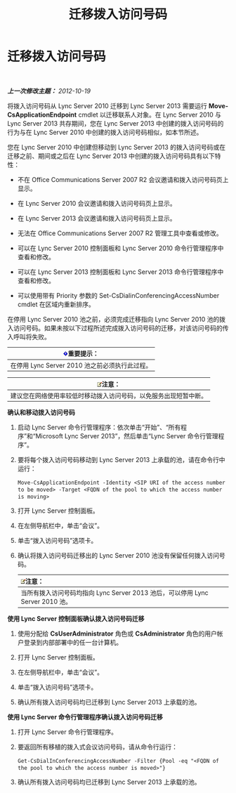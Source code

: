 ﻿---
title: 迁移拨入访问号码
TOCTitle: 迁移拨入访问号码
ms:assetid: e0dfaed2-64c7-45cb-aaa9-d6117a26625d
ms:mtpsurl: https://technet.microsoft.com/zh-cn/library/JJ721909(v=OCS.15)
ms:contentKeyID: 49888642
ms.date: 05/19/2016
mtps_version: v=OCS.15
ms.translationtype: HT
---

# 迁移拨入访问号码

 

_**上一次修改主题：** 2012-10-19_

将拨入访问号码从 Lync Server 2010 迁移到 Lync Server 2013 需要运行 **Move-CsApplicationEndpoint** cmdlet 以迁移联系人对象。在 Lync Server 2010 与 Lync Server 2013 共存期间，您在 Lync Server 2013 中创建的拨入访问号码的行为与在 Lync Server 2010 中创建的拨入访问号码相似，如本节所述。

您在 Lync Server 2010 中创建但移动到 Lync Server 2013 的拨入访问号码或在迁移之前、期间或之后在 Lync Server 2013 中创建的拨入访问号码具有以下特性：

  - 不在 Office Communications Server 2007 R2 会议邀请和拨入访问号码页上显示。

  - 在 Lync Server 2010 会议邀请和拨入访问号码页上显示。

  - 在 Lync Server 2013 会议邀请和拨入访问号码页上显示。

  - 无法在 Office Communications Server 2007 R2 管理工具中查看或修改。

  - 可以在 Lync Server 2010 控制面板和 Lync Server 2010 命令行管理程序中查看和修改。

  - 可以在 Lync Server 2013 控制面板和 Lync Server 2013 命令行管理程序中查看和修改。

  - 可以使用带有 Priority 参数的 Set-CsDialinConferencingAccessNumber cmdlet 在区域内重新排序。

在停用 Lync Server 2010 池之前，必须完成迁移指向 Lync Server 2010 池的拨入访问号码。如果未按以下过程所述完成拨入访问号码的迁移，对该访问号码的传入呼叫将失败。

<table>
<thead>
<tr class="header">
<th><img src="images/Gg398794.important(OCS.15).gif" title="important" alt="important" />重要提示：</th>
</tr>
</thead>
<tbody>
<tr class="odd">
<td>在停用 Lync Server 2010 池之前必须执行此过程。</td>
</tr>
</tbody>
</table>


<table>
<thead>
<tr class="header">
<th><img src="images/Dn783119.note(OCS.15).gif" title="note" alt="note" />注意：</th>
</tr>
</thead>
<tbody>
<tr class="odd">
<td>建议您在网络使用率较低时移动拨入访问号码，以免服务出现短暂中断。</td>
</tr>
</tbody>
</table>


**确认和移动拨入访问号码**

1.  启动 Lync Server 命令行管理程序：依次单击“开始”、“所有程序”和“Microsoft Lync Server 2013”，然后单击“Lync Server 命令行管理程序”。

2.  要将每个拨入访问号码移动到 Lync Server 2013 上承载的池，请在命令行中运行：
    
        Move-CsApplicationEndpoint -Identity <SIP URI of the access number to be moved> -Target <FQDN of the pool to which the access number is moving>

3.  打开 Lync Server 控制面板。

4.  在左侧导航栏中，单击“会议”。

5.  单击“拨入访问号码”选项卡。

6.  确认将拨入访问号码迁移出的 Lync Server 2010 池没有保留任何拨入访问号码。
    
    <table>
    <thead>
    <tr class="header">
    <th><img src="images/Dn783119.note(OCS.15).gif" title="note" alt="note" />注意：</th>
    </tr>
    </thead>
    <tbody>
    <tr class="odd">
    <td>当所有拨入访问号码均指向 Lync Server 2013 池后，可以停用 Lync Server 2010 池。</td>
    </tr>
    </tbody>
    </table>


**使用 Lync Server 控制面板确认拨入访问号码迁移**

1.  使用分配给 **CsUserAdministrator** 角色或 **CsAdministrator** 角色的用户帐户登录到内部部署中的任一台计算机。

2.  打开 Lync Server 控制面板。

3.  在左侧导航栏中，单击“会议”。

4.  单击“拨入访问号码”选项卡。

5.  确认所有拨入访问号码均已迁移到 Lync Server 2013 上承载的池。

**使用 Lync Server 命令行管理程序确认拨入访问号码迁移**

1.  打开 Lync Server 命令行管理程序。

2.  要返回所有移植的拨入式会议访问号码，请从命令行运行：
    
        Get-CsDialInConferencingAccessNumber -Filter {Pool -eq "<FQDN of the pool to which the access number is moved>"}

3.  确认所有拨入访问号码均已迁移到 Lync Server 2013 上承载的池。

